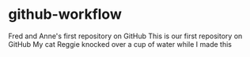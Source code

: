 # github-workflow
Fred and Anne's first repository on GitHub
This is our first repository on GitHub
My cat Reggie knocked over a cup of water while I made this
